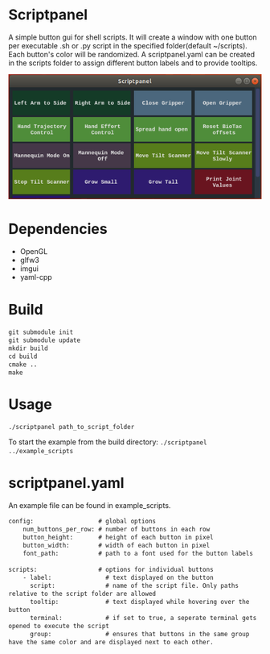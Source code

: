 # Scriptpanel
A simple button gui for shell scripts.
It will create a window with one button per executable .sh or .py script in the specified folder(default ~/scripts). Each button's color will be randomized.
A scriptpanel.yaml can be created in the scripts folder to assign different button labels and to provide tooltips.

![screenshot](window.png "screenshot")

# Dependencies
 - OpenGL
 - glfw3
 - imgui
 - yaml-cpp

# Build
```
git submodule init 
git submodule update
mkdir build
cd build
cmake ..
make
```

# Usage
```
./scriptpanel path_to_script_folder
```
To start the example from the build directory: `./scriptpanel ../example_scripts`

# scriptpanel.yaml

An example file can be found in example_scripts.
```
config:                  # global options
    num_buttons_per_row: # number of buttons in each row
    button_height:       # height of each button in pixel
    button_width:        # width of each button in pixel
    font_path:           # path to a font used for the button labels
    
scripts:                 # options for individual buttons
    - label:               # text displayed on the button
      script:              # name of the script file. Only paths relative to the script folder are allowed
      tooltip:             # text displayed while hovering over the button
      terminal:            # if set to true, a seperate terminal gets opened to execute the script
      group:               # ensures that buttons in the same group have the same color and are displayed next to each other.
```